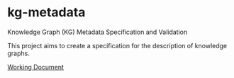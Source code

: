 # kg-metadata

Knowledge Graph (KG) Metadata Specification and Validation

This project aims to create a specification for the description of knowledge graphs.

[Working Document](https://docs.google.com/spreadsheets/d/1QkTqLE2pjZHoC6Ly08Zs7bXbgSh-e5p0cy3QJRaX-L8/edit?usp=sharing)

